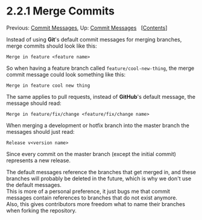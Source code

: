 # 2.2.1 Merge Commits #

Previous: [Commit Messages](../messages.md),
 Up: [Commit Messages](../messages.md)
 &nbsp; \[[Contents](../../index.md)\]

Instead of using **Git**'s default commit messages for merging branches, merge
 commits should look like this:

	Merge in feature <feature name>

So when having a feature branch called `feature/cool-new-thing`, the merge
 commit message could look something like this:

	Merge in feature cool new thing

The same applies to pull requests, instead of **GitHub**'s default message, the
 message should read:

	Merge in feature/fix/change <feature/fix/change name>

When merging a development or hotfix branch into the master branch the messages
 should just read:

	Release v<version name>

Since every commit on the master branch (except the initial commit) represents a
 new release.

The default messages reference the branches that get merged in, and these
 branches will probably be deleted in the future, which is why we don't use the
 default messages.  
This is more of a personal preference, it just bugs me that commit messages
 contain references to branches that do not exist anymore.  
Also, this gives contributors more freedom what to name their branches when
 forking the repository.
